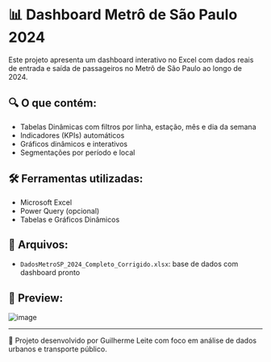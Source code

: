 # 📊 Dashboard Metrô de São Paulo 2024

Este projeto apresenta um dashboard interativo no Excel com dados reais de entrada e saída de passageiros no Metrô de São Paulo ao longo de 2024.

## 🔍 O que contém:
- Tabelas Dinâmicas com filtros por linha, estação, mês e dia da semana
- Indicadores (KPIs) automáticos
- Gráficos dinâmicos e interativos
- Segmentações por período e local

## 🛠️ Ferramentas utilizadas:
- Microsoft Excel
- Power Query (opcional)
- Tabelas e Gráficos Dinâmicos

## 📁 Arquivos:
- `DadosMetroSP_2024_Completo_Corrigido.xlsx`: base de dados com dashboard pronto

## 📸 Preview:
![image](https://github.com/user-attachments/assets/00b5ecf4-7daa-442e-ab73-bd55342e665b)


---
📌 Projeto desenvolvido por Guilherme Leite com foco em análise de dados urbanos e transporte público.
